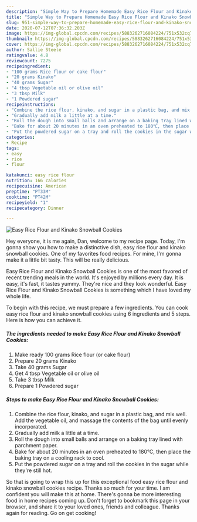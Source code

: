 ```yaml
---
description: "Simple Way to Prepare Homemade Easy Rice Flour and Kinako Snowball Cookies"
title: "Simple Way to Prepare Homemade Easy Rice Flour and Kinako Snowball Cookies"
slug: 951-simple-way-to-prepare-homemade-easy-rice-flour-and-kinako-snowball-cookies
date: 2020-07-12T07:36:32.203Z
image: https://img-global.cpcdn.com/recipes/5883262716084224/751x532cq70/easy-rice-flour-and-kinako-snowball-cookies-recipe-main-photo.jpg
thumbnail: https://img-global.cpcdn.com/recipes/5883262716084224/751x532cq70/easy-rice-flour-and-kinako-snowball-cookies-recipe-main-photo.jpg
cover: https://img-global.cpcdn.com/recipes/5883262716084224/751x532cq70/easy-rice-flour-and-kinako-snowball-cookies-recipe-main-photo.jpg
author: Sallie Steele
ratingvalue: 4.8
reviewcount: 7275
recipeingredient:
- "100 grams Rice flour or cake flour"
- "20 grams Kinako"
- "40 grams Sugar"
- "4 tbsp Vegetable oil or olive oil"
- "3 tbsp Milk"
- "1 Powdered sugar"
recipeinstructions:
- "Combine the rice flour, kinako, and sugar in a plastic bag, and mix well. Add the vegetable oil, and massage the contents of the bag until evenly incorporated."
- "Gradually add milk a little at a time."
- "Roll the dough into small balls and arrange on a baking tray lined with parchment paper."
- "Bake for about 20 minutes in an oven preheated to 180℃, then place the baking tray on a cooling rack to cool."
- "Put the powdered sugar on a tray and roll the cookies in the sugar while they&#39;re still hot."
categories:
- Recipe
tags:
- easy
- rice
- flour

katakunci: easy rice flour 
nutrition: 166 calories
recipecuisine: American
preptime: "PT33M"
cooktime: "PT42M"
recipeyield: "1"
recipecategory: Dinner

---
```



![Easy Rice Flour and Kinako Snowball Cookies](https://img-global.cpcdn.com/recipes/5883262716084224/751x532cq70/easy-rice-flour-and-kinako-snowball-cookies-recipe-main-photo.jpg)

Hey everyone, it is me again, Dan, welcome to my recipe page. Today, I'm gonna show you how to make a distinctive dish, easy rice flour and kinako snowball cookies. One of my favorites food recipes. For mine, I'm gonna make it a little bit tasty. This will be really delicious.



Easy Rice Flour and Kinako Snowball Cookies is one of the most favored of recent trending meals in the world. It's enjoyed by millions every day. It is easy, it's fast, it tastes yummy. They're nice and they look wonderful. Easy Rice Flour and Kinako Snowball Cookies is something which I have loved my whole life.


To begin with this recipe, we must prepare a few ingredients. You can cook easy rice flour and kinako snowball cookies using 6 ingredients and 5 steps. Here is how you can achieve it.

<!--inarticleads1-->

##### The ingredients needed to make Easy Rice Flour and Kinako Snowball Cookies:

1. Make ready 100 grams Rice flour (or cake flour)
1. Prepare 20 grams Kinako
1. Take 40 grams Sugar
1. Get 4 tbsp Vegetable oil or olive oil
1. Take 3 tbsp Milk
1. Prepare 1 Powdered sugar




<!--inarticleads2-->

##### Steps to make Easy Rice Flour and Kinako Snowball Cookies:

1. Combine the rice flour, kinako, and sugar in a plastic bag, and mix well. Add the vegetable oil, and massage the contents of the bag until evenly incorporated.
1. Gradually add milk a little at a time.
1. Roll the dough into small balls and arrange on a baking tray lined with parchment paper.
1. Bake for about 20 minutes in an oven preheated to 180℃, then place the baking tray on a cooling rack to cool.
1. Put the powdered sugar on a tray and roll the cookies in the sugar while they&#39;re still hot.




So that is going to wrap this up for this exceptional food easy rice flour and kinako snowball cookies recipe. Thanks so much for your time. I am confident you will make this at home. There's gonna be more interesting food in home recipes coming up. Don't forget to bookmark this page in your browser, and share it to your loved ones, friends and colleague. Thanks again for reading. Go on get cooking!
